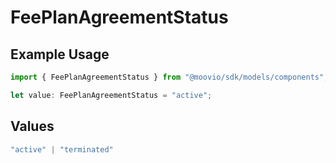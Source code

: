 # FeePlanAgreementStatus

## Example Usage

```typescript
import { FeePlanAgreementStatus } from "@moovio/sdk/models/components";

let value: FeePlanAgreementStatus = "active";
```

## Values

```typescript
"active" | "terminated"
```